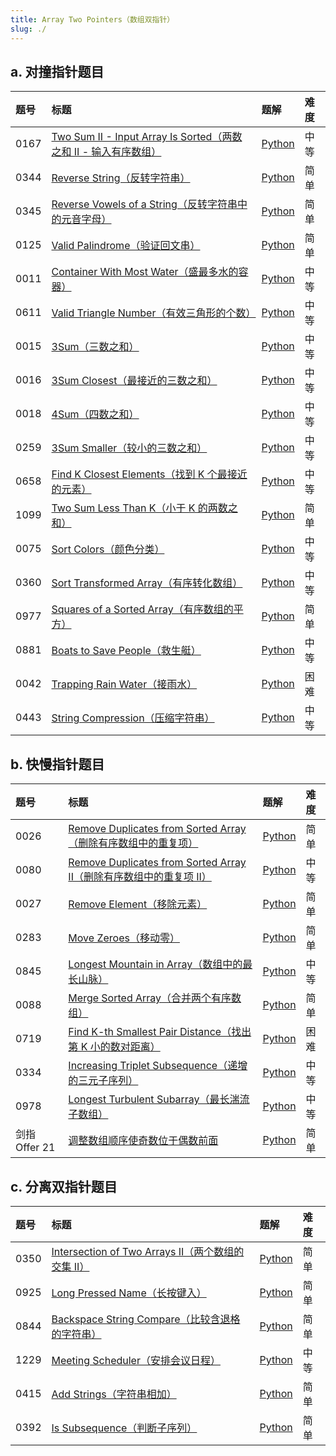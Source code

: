 ```yaml
---
title: Array Two Pointers（数组双指针）
slug: ./
---
```


## a. 对撞指针题目

| 题号 | 标题                                                                                                 | 题解         | 难度 |
| :--- | :--------------------------------------------------------------------------------------------------- | :----------- | :--- |
| 0167 | [Two Sum II - Input Array Is Sorted（两数之和 II - 输入有序数组）][two-sum-ii-input-array-is-sorted] | [Python](./) | 中等 |
| 0344 | [Reverse String（反转字符串）][reverse-string]                                                       | [Python](./) | 简单 |
| 0345 | [Reverse Vowels of a String（反转字符串中的元音字母）][reverse-vowels-of-a-string]                   | [Python](./) | 简单 |
| 0125 | [Valid Palindrome（验证回文串）][valid-palindrome]                                                   | [Python](./) | 简单 |
| 0011 | [Container With Most Water（盛最多水的容器）][container-with-most-water]                             | [Python](./) | 中等 |
| 0611 | [Valid Triangle Number（有效三角形的个数）][valid-triangle-number]                                   | [Python](./) | 中等 |
| 0015 | [3Sum（三数之和）][3sum]                                                                             | [Python](./) | 中等 |
| 0016 | [3Sum Closest（最接近的三数之和）][3sum-closest]                                                     | [Python](./) | 中等 |
| 0018 | [4Sum（四数之和）][4sum]                                                                             | [Python](./) | 中等 |
| 0259 | [3Sum Smaller（较小的三数之和）][3sum-smaller]                                                       | [Python](./) | 中等 |
| 0658 | [Find K Closest Elements（找到 K 个最接近的元素）][find-k-closest-elements]                          | [Python](./) | 中等 |
| 1099 | [Two Sum Less Than K（小于 K 的两数之和）][two-sum-less-than-k]                                      | [Python](./) | 简单 |
| 0075 | [Sort Colors（颜色分类）][sort-colors]                                                               | [Python](./) | 中等 |
| 0360 | [Sort Transformed Array（有序转化数组）][sort-transformed-array]                                     | [Python](./) | 中等 |
| 0977 | [Squares of a Sorted Array（有序数组的平方）][squares-of-a-sorted-array]                             | [Python](./) | 简单 |
| 0881 | [Boats to Save People（救生艇）][boats-to-save-people]                                               | [Python](./) | 中等 |
| 0042 | [Trapping Rain Water（接雨水）][trapping-rain-water]                                                 | [Python](./) | 困难 |
| 0443 | [String Compression（压缩字符串）][string-compression]                                               | [Python](./) | 中等 |

## b. 快慢指针题目

| 题号          | 标题                                                                                                          | 题解         | 难度 |
| :------------ | :------------------------------------------------------------------------------------------------------------ | :----------- | :--- |
| 0026          | [Remove Duplicates from Sorted Array（删除有序数组中的重复项）][remove-duplicates-from-sorted-array]          | [Python](./) | 简单 |
| 0080          | [Remove Duplicates from Sorted Array II（删除有序数组中的重复项 II）][remove-duplicates-from-sorted-array-ii] | [Python](./) | 中等 |
| 0027          | [Remove Element（移除元素）][remove-element]                                                                  | [Python](./) | 简单 |
| 0283          | [Move Zeroes（移动零）][move-zeroes]                                                                          | [Python](./) | 简单 |
| 0845          | [Longest Mountain in Array（数组中的最长山脉）][longest-mountain-in-array]                                    | [Python](./) | 中等 |
| 0088          | [Merge Sorted Array（合并两个有序数组）][merge-sorted-array]                                                  | [Python](./) | 简单 |
| 0719          | [Find K-th Smallest Pair Distance（找出第 K 小的数对距离）][find-k-th-smallest-pair-distance]                 | [Python](./) | 困难 |
| 0334          | [Increasing Triplet Subsequence（递增的三元子序列）][increasing-triplet-subsequence]                          | [Python](./) | 中等 |
| 0978          | [Longest Turbulent Subarray（最长湍流子数组）][longest-turbulent-subarray]                                    | [Python](./) | 中等 |
| 剑指 Offer 21 | [调整数组顺序使奇数位于偶数前面][diao-zheng-shu-zu-shun-xu-shi-qi-shu-wei-yu-ou-shu-qian-mian-lcof]           | [Python](./) | 简单 |

## c. 分离双指针题目

| 题号 | 标题                                                                                | 题解         | 难度 |
| :--- | :---------------------------------------------------------------------------------- | :----------- | :--- |
| 0350 | [Intersection of Two Arrays II（两个数组的交集 II）][intersection-of-two-arrays-ii] | [Python](./) | 简单 |
| 0925 | [Long Pressed Name（长按键入）][long-pressed-name]                                  | [Python](./) | 简单 |
| 0844 | [Backspace String Compare（比较含退格的字符串）][backspace-string-compare]          | [Python](./) | 简单 |
| 1229 | [Meeting Scheduler（安排会议日程）][meeting-scheduler]                              | [Python](./) | 中等 |
| 0415 | [Add Strings（字符串相加）][add-strings]                                            | [Python](./) | 简单 |
| 0392 | [Is Subsequence（判断子序列）][is-subsequence]                                      | [Python](./) | 简单 |

<!-- 对撞指针题目 -->

[two-sum-ii-input-array-is-sorted]: https://leetcode.com/problems/two-sum-ii-input-array-is-sorted/
[reverse-string]: https://leetcode.com/problems/reverse-string/
[reverse-vowels-of-a-string]: https://leetcode.com/problems/reverse-vowels-of-a-string/
[valid-palindrome]: https://leetcode.com/problems/valid-palindrome/
[container-with-most-water]: https://leetcode.com/problems/container-with-most-water/
[valid-triangle-number]: https://leetcode.com/problems/valid-triangle-number/
[3sum]: https://leetcode.com/problems/3sum/
[3sum-closest]: https://leetcode.com/problems/3sum-closest/
[4sum]: https://leetcode.com/problems/4sum/
[3sum-smaller]: https://leetcode.com/problems/3sum-smaller/
[find-k-closest-elements]: https://leetcode.com/problems/find-k-closest-elements/
[two-sum-less-than-k]: https://leetcode.com/problems/two-sum-less-than-k/
[sort-colors]: https://leetcode.com/problems/sort-colors/
[sort-transformed-array]: https://leetcode.com/problems/sort-transformed-array/
[squares-of-a-sorted-array]: https://leetcode.com/problems/squares-of-a-sorted-array/
[boats-to-save-people]: https://leetcode.com/problems/boats-to-save-people/
[trapping-rain-water]: https://leetcode.com/problems/trapping-rain-water/
[string-compression]: https://leetcode.com/problems/string-compression/

<!-- 快慢指针题目 -->

[remove-duplicates-from-sorted-array]: https://leetcode.com/problems/remove-duplicates-from-sorted-array/
[remove-duplicates-from-sorted-array-ii]: https://leetcode.com/problems/remove-duplicates-from-sorted-array-ii/
[remove-element]: https://leetcode.com/problems/remove-element/
[move-zeroes]: https://leetcode.com/problems/move-zeroes/
[longest-mountain-in-array]: https://leetcode.com/problems/longest-mountain-in-array/
[merge-sorted-array]: https://leetcode.com/problems/merge-sorted-array/
[find-k-th-smallest-pair-distance]: https://leetcode.com/problems/find-k-th-smallest-pair-distance/
[increasing-triplet-subsequence]: https://leetcode.com/problems/increasing-triplet-subsequence/
[longest-turbulent-subarray]: https://leetcode.com/problems/longest-turbulent-subarray/
[diao-zheng-shu-zu-shun-xu-shi-qi-shu-wei-yu-ou-shu-qian-mian-lcof]: https://leetcode.com/problems/diao-zheng-shu-zu-shun-xu-shi-qi-shu-wei-yu-ou-shu-qian-mian-lcof/

<!-- 分离双指针题目 -->

[intersection-of-two-arrays-ii]: https://leetcode.com/problems/intersection-of-two-arrays-ii/
[long-pressed-name]: https://leetcode.com/problems/long-pressed-name/
[backspace-string-compare]: https://leetcode.com/problems/backspace-string-compare/
[meeting-scheduler]: https://leetcode.com/problems/meeting-scheduler/
[add-strings]: https://leetcode.com/problems/add-strings/
[is-subsequence]: https://leetcode.com/problems/is-subsequence/
